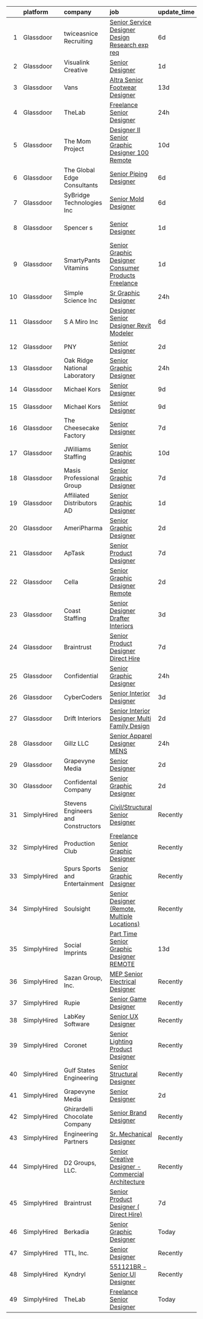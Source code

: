 

|    | platform    | company                            | job                                                                                                                                                                                                                                                                                                                                                                                                                                                                                                                                                                                                                                                                                                                                                                                                                                                                                                                                                                                                                                                                                                                                                                                                                                                                                                                                                               | update_time   | location                |
|---:|:------------|:-----------------------------------|:------------------------------------------------------------------------------------------------------------------------------------------------------------------------------------------------------------------------------------------------------------------------------------------------------------------------------------------------------------------------------------------------------------------------------------------------------------------------------------------------------------------------------------------------------------------------------------------------------------------------------------------------------------------------------------------------------------------------------------------------------------------------------------------------------------------------------------------------------------------------------------------------------------------------------------------------------------------------------------------------------------------------------------------------------------------------------------------------------------------------------------------------------------------------------------------------------------------------------------------------------------------------------------------------------------------------------------------------------------------|:--------------|:------------------------|
|  1 | Glassdoor   | twiceasnice Recruiting             | [Senior Service Designer  Design Research exp req ](https://www.glassdoor.com/partner/jobListing.htm?pos=112&ao=1110586&s=58&guid=00000182b4e9a410809000d1beab68ec&src=GD_JOB_AD&t=SR&vt=w&ea=1&cs=1_bce29e59&cb=1660892587400&jobListingId=1008068846470&cpc=BCC169F53084E245&jrtk=3-0-1gaqej91ojrrt801-1gaqej929g2ok800-c8c0d11bdb8f9592--6NYlbfkN0AIiLXtwtv0BDns9BiY4ItblantFozdL6jLmLxNvS8mvobmNrnUvGB6JtspdOMMFSAaBpmME2wheSSrLGqu_-xyIRaCYbfG5nFzKGrWomqIhlALUcaTXf4jXG8i_PWmFZOzR9jUQ0llX763hvdzc8ENZSC-WdicABd_9goWLK6O-aEIPbhqF3AsvBPqUK1x2qJ5oK7iiZT3O1TK69lK6lImDSHG8GC7QG08aYzVLDRIycFQNwApfZLvYulDrgWsjgLB_4IgVfDJiTgms62IMqvd0TejC3C1kGBX36jIobNu0dEUHwgYGOCT-BNhxE5HqfQi1D9CvroRGzCvwbZVG5oeoYF36C43fWo6fc42ACY8qBWlnvTOjiaf0Aj8KmmKJA0IpERojXvFiTjJj1gubsRFS4HMbaaDgsh57IiH-CFEd-L05_XJOQmC7xmJzGrsJF_gG7moI4AZN1I1fIB8_gGLkzGMGxpgH1PzhiYhGmDuuRJQjAvKouODKHAexTDlNFFwP21pq6oTGZdSa1jS7lWkraj4gnuLVT_yaGXMYrmlyw%3D%3D)                                                                                                                                                                                                                                                                                                                                                                                                                          | 6d            | New York State          |
|  2 | Glassdoor   | Visualink Creative                 | [Senior Designer](https://www.glassdoor.com/partner/jobListing.htm?pos=124&ao=1136043&s=58&guid=00000182b4e9a410809000d1beab68ec&src=GD_JOB_AD&t=SR&vt=w&ea=1&cs=1_cb5a4060&cb=1660892587401&jobListingId=1008076220782&jrtk=3-0-1gaqej91ojrrt801-1gaqej929g2ok800-391b83327c163e05-)                                                                                                                                                                                                                                                                                                                                                                                                                                                                                                                                                                                                                                                                                                                                                                                                                                                                                                                                                                                                                                                                             | 1d            | Nashville, TN           |
|  3 | Glassdoor   | Vans                               | [Altra  Senior Footwear Designer](https://www.glassdoor.com/partner/jobListing.htm?pos=120&ao=1136043&s=58&guid=00000182b4e9a410809000d1beab68ec&src=GD_JOB_AD&t=SR&vt=w&cs=1_f4c5b79d&cb=1660892587401&jobListingId=1008055637960&jrtk=3-0-1gaqej91ojrrt801-1gaqej929g2ok800-866bcf0f9cb2b145-)                                                                                                                                                                                                                                                                                                                                                                                                                                                                                                                                                                                                                                                                                                                                                                                                                                                                                                                                                                                                                                                                  | 13d           | Denver, CO              |
|  4 | Glassdoor   | TheLab                             | [Freelance Senior Designer](https://www.glassdoor.com/partner/jobListing.htm?pos=118&ao=1136043&s=58&guid=00000182b4e9a410809000d1beab68ec&src=GD_JOB_AD&t=SR&vt=w&ea=1&cs=1_bea65ea7&cb=1660892587401&jobListingId=1008078236008&jrtk=3-0-1gaqej91ojrrt801-1gaqej929g2ok800-6860514400b60d07-)                                                                                                                                                                                                                                                                                                                                                                                                                                                                                                                                                                                                                                                                                                                                                                                                                                                                                                                                                                                                                                                                   | 24h           | Brooklyn, NY            |
|  5 | Glassdoor   | The Mom Project                    | [Designer II   Senior Graphic Designer  100  Remote ](https://www.glassdoor.com/partner/jobListing.htm?pos=113&ao=1110586&s=58&guid=00000182b4e9a410809000d1beab68ec&src=GD_JOB_AD&t=SR&vt=w&cs=1_2589237b&cb=1660892587400&jobListingId=1008060831137&cpc=47CFDC01B3F81FAC&jrtk=3-0-1gaqej91ojrrt801-1gaqej929g2ok800-47a8e5d2c3630cfe--6NYlbfkN0BDp_epf89aHDQhKpPegNJQ_ldQpEFZQsM9OcONMGxWx6pU56EKHF58QjVdAUvn2gVxaSg2G5bZNw2DNvRIrJmVl9b0D30-uO5xPqTzpHVHx36VSIDBwZPfCJclmcODqJ_fEA0w8bV1tIxpViZTAR8uKkMurBsqsn9YtfsUg9Tv1MKTZBlWqRG6X0KNV53AmMgwiUWqFrm2S6nd4JJ014xj25TspO7F5M1fX4yrcUjdJfyLpt2BdcDhA61LnwkxDt2naNJSl64Oup_FN20CO-hFvi-vQ5lRK4_kusoudJ7_FY1TX9gk3xh2ftefCx4KF7LsRyJ0lIX11EtLM8CIp-eIa3NwjkLfFfYKcTGE297jHelTxKn83kBHSN8gAbKxEczfDp7Y1oTkqMZObVCVcw1hF9DtvbVEUJnicBJ3Tij8E2G2vFJrD20wAWAmuhkayp3dyJuEtQGgixt80R7DQiO6Zwq2CnKYNTuiwACHlcWNFr4Xx967yrLFGr9M-fmU_JWqCE___ecQURlWeI81qEHxKdrtnT_XEV1V60a7RKzpcQvzD1cL8dgESQdBjcVw6vLltyYrz-fFQe78hQQpnYnZCPXZ-9IzxGCa1dlEUIRCzJB2DeYCSQTDDiQzJGdJQbjz4h4e0tXjl-xqdmlOO3LN1fD3u65XTMKWYGuzWFzsP0Ex6KsEyJp9DzJGnoWXZsoXg7mApcBX2tEbRJAV2rSM5OoJyGnOAP0Yg0VrphNFun522vvK1abrdp5TzTHbfQiMkNNHc2LsbDahPTBDLR5pZMR3SRnYnuuNay7mVmBfF7P82VHFfVZB-bLoMZYuMC0%3D)                                                                                                                                           | 10d           | Remote                  |
|  6 | Glassdoor   | The Global Edge Consultants        | [Senior Piping Designer](https://www.glassdoor.com/partner/jobListing.htm?pos=108&ao=1110586&s=58&guid=00000182b4e9a410809000d1beab68ec&src=GD_JOB_AD&t=SR&vt=w&ea=1&cs=1_b79a2876&cb=1660892587400&jobListingId=1008068817244&cpc=654405A9B1E0A9F5&jrtk=3-0-1gaqej91ojrrt801-1gaqej929g2ok800-1ceb50fd094d724f--6NYlbfkN0A4Pd9G7Psxse2LYHgJRkYguHzML5L6KVZLzJM3sNXICnMc3eh3dt3QEYOmT_Cvlg5F0OlnAQUNF-KMt0xLR1YEDKdi3ojS2ZqB2Fb-jHz3cZZRnZzERo75iN-gA6pNYxVBJ5W75fgYTrxlNVae660e8jojwAlz4M-JaSZ_2lg48BzUB4VSsBEjwroinmVqLkT71v_ofFYFs4h3d2V-WLSWJ1-aqhA8OI9u9qEY3fKvhri7Z3Dn-mMbOYVnnbVYckaR-5_s6MUZ1JJpy58_ClqNhBuLrW-51bVOn0ezCSP4Og4SqA-tU7UgCSXnXKB06nCV4JYIXWpkMrQyuFYqGa6rdMQF9ZPcGsdRDzMKmEBUhdSUwi5SoWpkPwgu35TPLf8gfwtw-7FZiQcihJ5r0kac_-ARQobHMDVmDzc5iIxsjhBB-kfl6M9Y-wnVEYKky3mcJHBGQsk2GKZSCdjc7f7MdjkxTr5kCt0UVo9lsiy8LeWCp16zDl8NP_wVuwUGQ5E%3D)                                                                                                                                                                                                                                                                                                                                                                                                                                                                                                   | 6d            | Allentown, PA           |
|  7 | Glassdoor   | SyBridge Technologies Inc          | [Senior Mold Designer](https://www.glassdoor.com/partner/jobListing.htm?pos=125&ao=1136043&s=58&guid=00000182b4e9a410809000d1beab68ec&src=GD_JOB_AD&t=SR&vt=w&ea=1&cs=1_0f76abb9&cb=1660892587401&jobListingId=1008068398003&jrtk=3-0-1gaqej91ojrrt801-1gaqej929g2ok800-16ac22f9b189b3f7-)                                                                                                                                                                                                                                                                                                                                                                                                                                                                                                                                                                                                                                                                                                                                                                                                                                                                                                                                                                                                                                                                        | 6d            | Fairview, PA            |
|  8 | Glassdoor   | Spencer s                          | [Senior Designer](https://www.glassdoor.com/partner/jobListing.htm?pos=130&ao=1136043&s=58&guid=00000182b4e9a410809000d1beab68ec&src=GD_JOB_AD&t=SR&vt=w&cs=1_d5a2e3c9&cb=1660892587402&jobListingId=1008077182757&jrtk=3-0-1gaqej91ojrrt801-1gaqej929g2ok800-e5a3236bf230505f-)                                                                                                                                                                                                                                                                                                                                                                                                                                                                                                                                                                                                                                                                                                                                                                                                                                                                                                                                                                                                                                                                                  | 1d            | Egg Harbor Township, NJ |
|  9 | Glassdoor   | SmartyPants Vitamins               | [Senior Graphic Designer  Consumer Products  Freelance ](https://www.glassdoor.com/partner/jobListing.htm?pos=128&ao=1136043&s=58&guid=00000182b4e9a410809000d1beab68ec&src=GD_JOB_AD&t=SR&vt=w&ea=1&cs=1_7a9e1375&cb=1660892587402&jobListingId=1008076670403&jrtk=3-0-1gaqej91ojrrt801-1gaqej929g2ok800-acd7de91f8b09a91-)                                                                                                                                                                                                                                                                                                                                                                                                                                                                                                                                                                                                                                                                                                                                                                                                                                                                                                                                                                                                                                      | 1d            | Marina del Rey, CA      |
| 10 | Glassdoor   | Simple Science Inc                 | [Sr  Graphic Designer](https://www.glassdoor.com/partner/jobListing.htm?pos=110&ao=1110586&s=58&guid=00000182b4e9a410809000d1beab68ec&src=GD_JOB_AD&t=SR&vt=w&ea=1&cs=1_3d36cfb2&cb=1660892587400&jobListingId=1008078968979&cpc=0FE1F5EA2BC84A01&jrtk=3-0-1gaqej91ojrrt801-1gaqej929g2ok800-a5b292e71880cf9f--6NYlbfkN0BmzC-EZoapB_UM71QrjT3AzMXb6CjXfzsXDRvj41z-dXhsZs_hZwlpZDUHZxuPUBUbO54BPt1fkqRUvE1ecTemayu-guRYtI3g9vnLa2q8KtBw0Q0uydEuL9Kb47gFXlfJYKczFqTFOn-2j9B53GossP_nTt6ZBRfzvsr8LisdIbwowgSRcG6N1-ilxMIR8ZaYV-AdQ21YqQ-W0hzNUulaM2ljz3husC2FCvu0PVXtI2kKw5MW9ackp8IBjmLu2cwJneG5-U6Pan5Sc_q5Jn3kaRI7QNtEYhhhUznwmW491M1DliyP7D8akT95aAomptUjWcq1n7Yub3xZubZbFF2ejG-1Um17DYyjhnwaGVuxss9bSFYuHGCAeDU0MRyF0q5FCjvfpzlvOfDvgVkqkvYNVOR67uH9fjmENx5895ZJSPSMw7m41LtZHvgDpdS7RsSe-9eBHQJT3fmQuab4w53HRTxXxHspy6deBvxhAQ2BrqQ7YFznU1J5zJDrlReA05s%3D)                                                                                                                                                                                                                                                                                                                                                                                                                                                                                                     | 24h           | Dallas, TX              |
| 11 | Glassdoor   | S  A  Miro  Inc                    | [Designer Senior Designer  Revit Modeler](https://www.glassdoor.com/partner/jobListing.htm?pos=106&ao=1110586&s=58&guid=00000182b4e9a410809000d1beab68ec&src=GD_JOB_AD&t=SR&vt=w&ea=1&cs=1_5930be6e&cb=1660892587399&jobListingId=1008069101895&cpc=22ABB673398E21F3&jrtk=3-0-1gaqej91ojrrt801-1gaqej929g2ok800-844c6384dc63a064--6NYlbfkN0Bu4FQ22loMqVvCCWzX_HRouZe6KJrZcG18s6aqB-lKrTGG0zR6SSZkRqLxj3x1kkzgS1f4gas221zMRO87PqWKNGwpSezF2ZbpDTG5ckIpgRmXlsyVINXFzp07IOxI5nuiWPykNaQTYE19jD0_hUrzEJTp9LrQlE3J9KyQue3NS4PcRoHg2HfLdA13L_iva6phxL3Rp_Mzp6Ei4l8X9dPorcwQZwOvlI0RdsPVD-jNC1dPFxRj3DIOy8zxXCXgKTtGDKe_XsI-pOMH_CTLREVC6myybR1jr0Rq6f6Z5axiQSZyObziBGRArqt6earhG7ax_x1cdBsOVGE1MnleJ5263OlVr8AQU8QfwAgNJN90qkXZ_fN21G2ZoluDUCdZJC7jFF5oeJ6rzP-jrwBiuDO0Z3BzZM8agZp2uvUgaliGDb2HWFfuUUGJweaeBH1085srVozATbWp3P_dVd2kRqIX27bkQ0HRa27TYjaUkR3_yT1Aqp7s0d2Dh1XanG9bpH7PJN9WNx8iadM_LpWeRo4q)                                                                                                                                                                                                                                                                                                                                                                                                                                                                | 6d            | Denver, CO              |
| 12 | Glassdoor   | PNY                                | [Senior Designer](https://www.glassdoor.com/partner/jobListing.htm?pos=129&ao=1136043&s=58&guid=00000182b4e9a410809000d1beab68ec&src=GD_JOB_AD&t=SR&vt=w&ea=1&cs=1_9a910aa8&cb=1660892587402&jobListingId=1008075283332&jrtk=3-0-1gaqej91ojrrt801-1gaqej929g2ok800-b02afc570440839f-)                                                                                                                                                                                                                                                                                                                                                                                                                                                                                                                                                                                                                                                                                                                                                                                                                                                                                                                                                                                                                                                                             | 2d            | New York, NY            |
| 13 | Glassdoor   | Oak Ridge National Laboratory      | [Senior Graphic Designer](https://www.glassdoor.com/partner/jobListing.htm?pos=127&ao=1136043&s=58&guid=00000182b4e9a410809000d1beab68ec&src=GD_JOB_AD&t=SR&vt=w&cs=1_582d5a1b&cb=1660892587402&jobListingId=1008079105256&jrtk=3-0-1gaqej91ojrrt801-1gaqej929g2ok800-0cdabc6128d6131d-)                                                                                                                                                                                                                                                                                                                                                                                                                                                                                                                                                                                                                                                                                                                                                                                                                                                                                                                                                                                                                                                                          | 24h           | Oak Ridge, TN           |
| 14 | Glassdoor   | Michael Kors                       | [Senior Designer](https://www.glassdoor.com/partner/jobListing.htm?pos=122&ao=1136043&s=58&guid=00000182b4e9a410809000d1beab68ec&src=GD_JOB_AD&t=SR&vt=w&cs=1_5ba31769&cb=1660892587401&jobListingId=1008062203766&jrtk=3-0-1gaqej91ojrrt801-1gaqej929g2ok800-0ef25f66dca19e28-)                                                                                                                                                                                                                                                                                                                                                                                                                                                                                                                                                                                                                                                                                                                                                                                                                                                                                                                                                                                                                                                                                  | 9d            | New York, NY            |
| 15 | Glassdoor   | Michael Kors                       | [Senior Designer](https://www.glassdoor.com/partner/jobListing.htm?pos=121&ao=1136043&s=58&guid=00000182b4e9a410809000d1beab68ec&src=GD_JOB_AD&t=SR&vt=w&cs=1_3bb21002&cb=1660892587401&jobListingId=1008062234463&jrtk=3-0-1gaqej91ojrrt801-1gaqej929g2ok800-3ba2240c142e09c2-)                                                                                                                                                                                                                                                                                                                                                                                                                                                                                                                                                                                                                                                                                                                                                                                                                                                                                                                                                                                                                                                                                  | 9d            | New York, NY            |
| 16 | Glassdoor   | The Cheesecake Factory             | [Senior Designer](https://www.glassdoor.com/partner/jobListing.htm?pos=102&ao=1110586&s=58&guid=00000182b4e9a410809000d1beab68ec&src=GD_JOB_AD&t=SR&vt=w&cs=1_e61b30a6&cb=1660892587398&jobListingId=1008066644846&cpc=084DC1FB85E2EACF&jrtk=3-0-1gaqej91ojrrt801-1gaqej929g2ok800-999751b7d5bb8e60--6NYlbfkN0BU4MhENnnUsRgfoKok62krs8eZxcJQJIIGG9LlJBSkTQ3cwR7F49QZtsKqzr7SZB2D5D0xQn6yTxcnsS01oGQHjncLFWvakJz-GRTaS3-yd_iQoUZvnzoADC0IMJGm3sdcPOCl5qkfo6VqbE-b1BjBN70-VDwOiACXf8NrTXz6roXs2qTTwI_efMTUprjXeWb_tNGQ_R4THXzNKPFnn5FlWVBmuxAwlkRJs_9ruSfFD5MZIKVkguak32WKZAOSjEvdzGOu1xH1ubZsqMyrSfeXsZ0gsEFqhrem9o6ugHlDxK0Bp9NDWR8OY4swi-vBwfZwWXKzivkBMvkaIbooiA3g1jTkZ_AwknD67-g_yTty4-GZ4JUl307rUcwiczH3MZkmXo4iDLW7dppVoWbKxv9n-vLlfK6Idu2FVdgL46BI1F8NFC2mIpmbCQdfI_2UpScQTgeVCa_vvRTw6fRcA8mXFWW3Y-0NCNPspY-nuCF-EX8hUZ2gz0wu8Xarf61OyhPoEUclMU_IJ2IdXMf-NolpUq4oxbhLER_YaR3P7cBFi7YaeWZ6HcQTm3JWjr_T1wtqvWlsboEqnh2Ga4ssr6nuBOPTc4GUJ6ZtxuvQa91f0dysEVHTVTYOlkwfrhS7Grsf76l9wY-p1kpRLkKtp0CUXHn_601-gZ0%3D)                                                                                                                                                                                                                                                                                                                                               | 7d            | Irvine, CA              |
| 17 | Glassdoor   | JWilliams Staffing                 | [Senior Graphic Designer](https://www.glassdoor.com/partner/jobListing.htm?pos=115&ao=1110586&s=58&guid=00000182b4e9a410809000d1beab68ec&src=GD_JOB_AD&t=SR&vt=w&ea=1&cs=1_068dbbaa&cb=1660892587401&jobListingId=1008061198956&cpc=C4A69CCDBB3B9599&jrtk=3-0-1gaqej91ojrrt801-1gaqej929g2ok800-3a5075bf3958fb0b--6NYlbfkN0At_8W0AhHFzrOP929c4NcrkMODPmI4PI05WEbAXR0liTySa8hBFXoZMHQE46Y-rR3m4AR2qQbQFUiCiOQhg0aI3J9zoB9m8TpdWAnhWu6hY7XRjrMt1ggaWiiKm5-xfcBoBGPiSauQq1i3hS3Iy2XiLEpjMC64Ig0k1t2qyeqZDYW6uilLh9xmr5KqmD0y7FMtqv5gb3T9GuFumgVcLqXZhw9oj_ISGJFOaGQHr24CPwtxeiATGX_CO448DpL5EVOOtY0FYlI4CTBUr65bAxxs68xKzkHm5DPaUGxIKTBqyreX_Hmu-r3i4jAo1pm73pou3C5QJDFCdTi3svKbP5x7LTPxcyQ_oziHJ5P8hvNU6ToIFQSiz6cNk6kRPCP_BRIKotF8jUmm4AzChX_XDh7761-pHR6WdCwgc11UDWJLCUeFWq0Ldw6y3JSSMFwd23Jf5tf5X9Kbb8t-Td1_mG3Z7fM0kWoGDO4wkZyOH6vR4eQzIe_o-WM0ixmi9YIb4iH6H6p8-chVoFXs5Ok1ZU8_2VE-AXS-5EdKn3bNWP0U86ZyU1R3djZ6mE-ysdFoFRaxo2TkrE_ier7Nt783HRptSnczSSHupP4%3D)                                                                                                                                                                                                                                                                                                                                                                                                  | 10d           | Danville, CA            |
| 18 | Glassdoor   | Masis Professional Group           | [Senior Graphic Designer](https://www.glassdoor.com/partner/jobListing.htm?pos=114&ao=1110586&s=58&guid=00000182b4e9a410809000d1beab68ec&src=GD_JOB_AD&t=SR&vt=w&ea=1&cs=1_527150c2&cb=1660892587400&jobListingId=1008067168447&cpc=F41FEAB56D215062&jrtk=3-0-1gaqej91ojrrt801-1gaqej929g2ok800-fd3216df444a8669--6NYlbfkN0BkLURuPmDIJ2x3-6HFh57mx6fHK61iCFRqVnJXgLZ7hLLoqeluZDoMOiiZe19pHCmSxMKj9QGVZgmqIiPKOVLLbN8K2II7-P93qSeTXjeQKGrk7462m_1RBKi-rb154sVsmZDhBb9Ckhio5R_imUS7uwT0W60YxrwVOBKg_A2cGrW0aMd3KiAt8bayerc1jHM39Qp2zjZ7CuW7W3enIuTLroCpKOTfbRbD-Yhs7TwKAPu5lqmQJ8IPynX3HoAwEIHxXsUC7ZDb-ULd1P9e0sMzBb0EKeHTvNfZCcqnTQcjPQN6q-YktzXsiTLGDUtqOB1sALIM8_jEMV8rRxDaMW10kCWP7eWvlMgljD44cfuYrLZVVJB3a2CBuVgNHKDcU5H9-me0xCrbSPtb18zVK1c2SoxnsX21gEEq3XTtFh2rbGSseaGdRZr6WmJyXqRrQ1iBqUHLpOCOh2dygmPia5SM_PCTrPQqk2rgxBryazFn15HzHf0Rc1f7vjBkemle4Xdpz-yXjBGLQg%3D%3D)                                                                                                                                                                                                                                                                                                                                                                                                                                                                                    | 7d            | Springfield, MA         |
| 19 | Glassdoor   | Affiliated Distributors  AD        | [Senior Graphic Designer](https://www.glassdoor.com/partner/jobListing.htm?pos=123&ao=1136043&s=58&guid=00000182b4e9a410809000d1beab68ec&src=GD_JOB_AD&t=SR&vt=w&cs=1_f45014b8&cb=1660892587401&jobListingId=1008076446234&jrtk=3-0-1gaqej91ojrrt801-1gaqej929g2ok800-81f1535471778a2d-)                                                                                                                                                                                                                                                                                                                                                                                                                                                                                                                                                                                                                                                                                                                                                                                                                                                                                                                                                                                                                                                                          | 1d            | Wayne, PA               |
| 20 | Glassdoor   | AmeriPharma                        | [Senior Graphic Designer](https://www.glassdoor.com/partner/jobListing.htm?pos=126&ao=1136043&s=58&guid=00000182b4e9a410809000d1beab68ec&src=GD_JOB_AD&t=SR&vt=w&ea=1&cs=1_f5642e4d&cb=1660892587402&jobListingId=1008073273898&jrtk=3-0-1gaqej91ojrrt801-1gaqej929g2ok800-12ab05c032125c72-)                                                                                                                                                                                                                                                                                                                                                                                                                                                                                                                                                                                                                                                                                                                                                                                                                                                                                                                                                                                                                                                                     | 2d            | Orange, CA              |
| 21 | Glassdoor   | ApTask                             | [Senior Product Designer](https://www.glassdoor.com/partner/jobListing.htm?pos=117&ao=1110586&s=58&guid=00000182b4e9a410809000d1beab68ec&src=GD_JOB_AD&t=SR&vt=w&ea=1&cs=1_5f49e44e&cb=1660892587401&jobListingId=1008067190938&cpc=9908D8D4413DBB8A&jrtk=3-0-1gaqej91ojrrt801-1gaqej929g2ok800-127587a021d52b35--6NYlbfkN0D_WTev-YrIdalMrteejU83-imCBqyYgxx8ENAHRN0xUdke-AP2hXtvIWzRUnhZNcEPAFpx3PtKMqzknngpJtfZ2X19oKiHb_U7quI2oC0Vr9sEstDal4DdQzsNyS2eQjOTQRiHB7U00jZxBk8hH-yUwcjD3QNWsYZVbSvkRFHi364g_f_35HUfdH_yurNM-sq7bXDzCgrhKaLg4IJpnbQDWgsP47uhyHpVXvj7Q5pkhwyG9XPGon5J4rJq-H0kpilEVAQav-VCQD5R_yt3BRkRUsX2kNihvaGuhKhrFjQneTi0zq8HJ9F3G1EUZy7qyZBFCV_YXEXS8HprKpEeaKZMZaddRlZab08u44RiZcWZN4R97fuQL6IoaYDdq2seEPCt0hMclY56E0c0Lopq1b6d2X1vmkHxWwQjcvquGQd5vE7btrmEJw896uiAimPWTYXKGinHaR1jC0pZWAz7dez0IWSin-7gqbTfiNsPrwkcG8BZ4MkbHEqIf-WkZIFNiYY%3D)                                                                                                                                                                                                                                                                                                                                                                                                                                                                                                  | 7d            | Remote                  |
| 22 | Glassdoor   | Cella                              | [Senior Graphic Designer  Remote ](https://www.glassdoor.com/partner/jobListing.htm?pos=109&ao=1110586&s=58&guid=00000182b4e9a410809000d1beab68ec&src=GD_JOB_AD&t=SR&vt=w&cs=1_6ffe9dbe&cb=1660892587400&jobListingId=1008074084662&cpc=F41FEAB56D215062&jrtk=3-0-1gaqej91ojrrt801-1gaqej929g2ok800-93b55561363bdb05--6NYlbfkN0ABL5jwqrJX8j4-zsE1pdctockIOMh3bUiDojLxDHSgft-IBPHc-ugKxXUaFJpc9dcnusDrYr-TB4b1TOvxBsPRA7gZmCvlN_tR3gdwdzrLpp4JTIEngG40hF_N8j5bFVvWnHVN2X96b4MO-2uMNCLoAFOPLUwkFrRw7IvF0IrbJXqKyLNg8GIpkdeY9bEc3PsxNPIDZRUm_INV7S-Wq6QRd2xTnsOcjbbTVCyAH3iHN5fc5yjrrji0BwzuRTtx9blms676PW1AJoO3ee0_cgYsu31faXBuXAtNa6svK9lYmrIRp4WgSQpG92pAD_MB6pTWdV9fsqqGQ4MXctS5-4iPLRQtDDTY5K2ZbIQia05UiySFMvARZosFb1K82O6B357Ba05OgIv3XiPxrhc4ax5m6UqIr9kX84MY-lvAs-jarg8xkcVxFclXfeGkcKwdMkKs7tfagkUH0CpnsSxBbZktvHUM-hkF3CSkS5oJkh5UOjkwpUtAACjS_ObrYbDCIJTrcepIDXOA59L5Vqs_Mix58tKw-s8tSg5rtD6kD_KxOv4xSUNqnc5-AD9itVF04z7OnrdrJ3veVSzREMMB_xa6-4_pedK_ciVXJMoX8Kfx7qBFzAe8tpGFirb35qjFi2Wo0wbYyv9xsGEKKLbRIncj8D7IuU2mh-RKGRSldM_OyzhkMn__FL1zTCHOOUF69TXDhFSIo6a0kjvivz-dEtiRu5wIAeX4lSSKkpNtClDlNoLrPPdPihMr)                                                                                                                                                                                                                                            | 2d            | Minneapolis, MN         |
| 23 | Glassdoor   | Coast Staffing                     | [Senior Designer Drafter  Interiors ](https://www.glassdoor.com/partner/jobListing.htm?pos=111&ao=1110586&s=58&guid=00000182b4e9a410809000d1beab68ec&src=GD_JOB_AD&t=SR&vt=w&ea=1&cs=1_b6beec0f&cb=1660892587400&jobListingId=1008071604365&cpc=67D5E609A3B8C355&jrtk=3-0-1gaqej91ojrrt801-1gaqej929g2ok800-a9a0cd1f0ce284fa--6NYlbfkN0CyFme1C7meO0KLYZWp6WoYTSDZsuGoVR2vM3OTVFNipPINqE6xOSGieWlCWCNkQ7ESO9MCOw8WtDaoTLO27v4P9NQUya1jurTQtkXHlQG0bqj4wgHpwZq5gYgY8khmb2yhh5MJW5EyIixrb9fALXSrGkpgrZi6NtzOwnbRtlR9fS9NxUFL4APOQx12fHQG-Kfn5GNimedKGUrTbxEDf-iZmPFok1uUAxYw4bHy-vN4oldq2VShLlkbTIw-56ZXhO6JGQdgs56MPYZjewPzIRok_0Ug_RB_0VVZ306m3sWBeu18Hvcykab6WW04CTwvzxwV6FALnUVZ7Gxh-3zEZyCg8rWEaoNkKcgWUQshCIrUv5qlGbz82lxHMRaxlc5bb9PByVLiNSXJYdeu2R46SGmZxw_Y-5cRYRfH0WdkvTL1zo5Z2VfCAxHPjI4Gt9u14FE5D5VxMmb7mC_A2zJ1j370Qd6kw4r6FA39G4Z_j8uUGvZUvYOBRHqIbzbk0j4WQzOxL-U7WPUP-w%3D%3D)                                                                                                                                                                                                                                                                                                                                                                                                                                                                        | 3d            | New York, NY            |
| 24 | Glassdoor   | Braintrust                         | [Senior Product Designer   Direct Hire ](https://www.glassdoor.com/partner/jobListing.htm?pos=119&ao=1136043&s=58&guid=00000182b4e9a410809000d1beab68ec&src=GD_JOB_AD&t=SR&vt=w&ea=1&cs=1_e9abf2ff&cb=1660892587401&jobListingId=1008067381854&jrtk=3-0-1gaqej91ojrrt801-1gaqej929g2ok800-78733819b933f55e-)                                                                                                                                                                                                                                                                                                                                                                                                                                                                                                                                                                                                                                                                                                                                                                                                                                                                                                                                                                                                                                                      | 7d            | San Francisco, CA       |
| 25 | Glassdoor   | Confidential                       | [Senior Graphic Designer](https://www.glassdoor.com/partner/jobListing.htm?pos=105&ao=1110586&s=58&guid=00000182b4e9a410809000d1beab68ec&src=GD_JOB_AD&t=SR&vt=w&ea=1&cs=1_3de187c8&cb=1660892587399&jobListingId=1008078824168&cpc=56632219D727AB75&jrtk=3-0-1gaqej91ojrrt801-1gaqej929g2ok800-7dcb713289831439--6NYlbfkN0BPjRK3mRrWZlhV0JJdaBCFrinLk4h8zXlGGqTXcmvgXCusf8X7L2h2_jWcKNFQyE8N0Yx1kVfc1XCSQFvo7TbiHVKEq-XRd-_7xRT6hYyl7D8nJ2LzhYigStEE8F2Ls9tRqP-6FtvL3sSLC20Xa1vZD_MfXvlHmHhO2qJZYzla8rSguFpO2VCjEMPIskt_ET7Qu3UMWSKozMeDQ4mvD4RBZ_UuvNDIjgDptFDzz6JH9MOKdVEwO3sv7dVszvJZQ0-p62AZWyptyY5rrAfvMDdd1-7bGR9ZtxyB3JF9bSN_0TG9CV2wAksDypZscnHyCMJUGI5lJ_cuvtUycm_HV_oAlYUorRyVZhn9ChmMTiThdOnyngmGHhg5yEKp1zkXAzfM20ywQ79yhArsAv7hV7s21Op21y0vRdAWxH0THqVVzz0ACiuL7s4um_iD1WKMx2EHmFMrURtBufsUdyDBIzVs5Z58ebRR2dAg52wyVHG4kVuDdmqqhWT8mAr8Gf_MIlbq9W6dCgjCYA%3D%3D)                                                                                                                                                                                                                                                                                                                                                                                                                                                                                    | 24h           | Sarasota, FL            |
| 26 | Glassdoor   | CyberCoders                        | [Senior Interior Designer](https://www.glassdoor.com/partner/jobListing.htm?pos=116&ao=1110586&s=58&guid=00000182b4e9a410809000d1beab68ec&src=GD_JOB_AD&t=SR&vt=w&ea=1&cs=1_fa9fec9f&cb=1660892587401&jobListingId=1008072528489&cpc=C4A69CCDBB3B9599&jrtk=3-0-1gaqej91ojrrt801-1gaqej929g2ok800-304372dcd3bac5ad--6NYlbfkN0CpFJQzrgRR8WqXWK1qKKEqALWJw739KlKqr2H-MSI4eoBlI4EFrmor2FYZMP3muM1yR-0xa60PJtKRpzkVSbzlrj31MsDujmi9aU9XTKzvrUeHNKEIK1ObZY6f3-ge7UNuz0bK93O9h37_fsi4MluKMu10cxZmp9s4O9NclHTuTD3y-bO48Ew4uUDBnTVGHIKRmzRbWNk4DA2jOlb2ZhR_u32reTnPCWy1DdrO_6CNSeLA1ltvscJx13FS1_fvDTdUd-xrtOYhCg1eYowWQi9rrIbbk8Rx507vrIhnHUHUWFPVlF77B63IexlcuIvdhhNfyEqR8qeNylMMNZn94oT2EzLt7IupMmAR9rGg42pz0fMSfjjamZuqktwIRqekar310HyLpbQvPuQWyqvoM2CJ3SNM3trZkgsVj5f8bFGSI8lKxGzABnc_8yq0Uu7TUJZuUN2_tRyxnibWfQuZwgTsiaUZtaOdmqg0eaXbtZ5kOIR7Bq_IWyhcVXN-ftnRKHC8hM63-I_b6iFKsE91NhQXhZh49n7OSPkyolI4vTtrKqTRsBT6VpWobHMoF1h4uf0Gt6IMpKT9BxVo_Gu7aOfCnZyxqcmEWQtVIkZfXwdKxbZ_b8i44USb5gKCaT-AkT5T77G2DJMbC5dQlPFeiweBJuAmlZmuHX_BhomETawuEYtmBYFWbKg5Kly06eeCh2adTmsnxSrKuXwGhhhrLB98rzjnI-Q0CfePz9gihMtKsnWSEVwvAEeA7FkAocJ-2q2pC61s9UlpsrLtWohbofmexCWf73zwa5A0KDdbPl0uzS-4QyAJveW5t6btddr7QKJYL-NSIdx1-rDfnhNg4vNPxZjam0t6hzH7IFTtuOftrQOHvrIfNk4uy90UkICjUChIXVAxqpG5kQ5aqI5oU9O84mnT5fhF6YyZsG-XnDsblIf1Jh11BVU7-eIyL7Fn12aOTvemab95Srlt2yUw9YMpPbIfMgcUGUM%3D) | 3d            | San Diego, CA           |
| 27 | Glassdoor   | Drift Interiors                    | [Senior Interior Designer   Multi Family Design](https://www.glassdoor.com/partner/jobListing.htm?pos=101&ao=1110586&s=58&guid=00000182b4e9a410809000d1beab68ec&src=GD_JOB_AD&t=SR&vt=w&ea=1&cs=1_d02086bd&cb=1660892587399&jobListingId=1008073776077&cpc=7FE2C4CC07DF0765&jrtk=3-0-1gaqej91ojrrt801-1gaqej929g2ok800-977d715ac5b130af--6NYlbfkN0D788tVLZnHYB2JKTLmCXo4PydfvtZKcdbYx6lxKaz3Iov1saO08cGSuAxubnqDmLZyAwv3mxtZDzzRvLnYWV-jkL2EtIGUDFPqHLVN0EIffY7z_lddSZ7Gse_T_5tmOl-1m21Hkhig0N5B9L0KL3ZAdinIlG20DN-o5BP_-IbkxS1L_CuXdsK2n28c8hAMx9tbhOpEP7doFA5CKEyhruDR74EcWaFgg345dfTxB83aL2gbFFt3VYXVtydkNft7sNZ4BcMItuPVtJGZcdvApaTkPeV89TsPciK0feV9-JFhThy18LL_t3S6UT-uYQx-ChcwAezNCFk9NvK5wY5uRDjWXY1bRYFLUua7LM6pJ9TEqaQE0EJd435OyIbtBJpiXCB3-NX9BHMPHGGGe70MXbkYKeU_qwJFAx3ueAZoD3tRKDnNRi8ZUBitJfkffziLAKKol9rou__2CWJVyV3Z6YQg6PpNJ_6sFTEUpl-J_pai_Ce3jAQHNNsx8QeueKcIR5tREzBy9xOv9Q%3D%3D)                                                                                                                                                                                                                                                                                                                                                                                                                                                             | 2d            | Englewood, CO           |
| 28 | Glassdoor   | Gillz LLC                          | [Senior Apparel Designer   MENS](https://www.glassdoor.com/partner/jobListing.htm?pos=103&ao=1110586&s=58&guid=00000182b4e9a410809000d1beab68ec&src=GD_JOB_AD&t=SR&vt=w&ea=1&cs=1_0e96b794&cb=1660892587399&jobListingId=1008078594039&cpc=7C8D5D6438C602C2&jrtk=3-0-1gaqej91ojrrt801-1gaqej929g2ok800-dc4586129cd4bd39--6NYlbfkN0CvahHJL5dpwIe5nlYo2UZJB8CTXAEl9vJAxrd3EfdRQTBgSOhxhZ6q0NadpXPTXg18MXfE7WySSo-haiofUtKlMY6Ot2p4-pmcEyw4dSJWHWkbTg45q0Z-kuA5zLu6A2-gGZ3cKTjSoJuTHVHyXlX4vjsifbD9IhsVvhV0CCLnC1OBIkKbxcEiXImiBpmUqswpvLPkuv3uPVNx3yfDqAechN51NKP9tTS2zNIyT0qDhu_YVY-B6aokLNVUcZj0Cw4gf_ez4Y-34uYI-Qb12rRUKnmstFgMFeMtjcCkaZrZYAGUrUzxOij2KCaeHd7gZfTjBN_B3DKhvTxlK5apUuwMpPhJkTqPwQxUoOmccpgXEKh3K-1MESA8flPGhXNnvP-iBwmzvbi6Ps4fY9q_RnNaXEd3TpBNrkdIZTyCyd-wlfnE-v7_1NrVKjmtzQSuLif0j6ZULh3GyGnRG1L3gV4fRQR1_tZhsxuUB1VhKVHj3JGF5_d0pOJVPZuyR9LWmJw2hjQTBvl5vw%3D%3D)                                                                                                                                                                                                                                                                                                                                                                                                                                                                             | 24h           | Jacksonville, FL        |
| 29 | Glassdoor   | Grapevyne Media                    | [Senior Designer](https://www.glassdoor.com/partner/jobListing.htm?pos=104&ao=1110586&s=58&guid=00000182b4e9a410809000d1beab68ec&src=GD_JOB_AD&t=SR&vt=w&ea=1&cs=1_c8e6324f&cb=1660892587399&jobListingId=1008074485149&cpc=155EB9D5185558AF&jrtk=3-0-1gaqej91ojrrt801-1gaqej929g2ok800-19c3feebd4088fbf--6NYlbfkN0B91FfnBCVIv_hl6i3NFqM1HfajYp8ENDadfl9QkT4dCfdiBN8d07m7YPrybCxWJDeaUvrOfMjdZn5MsKg4tLycZijGvSz8Af1MZ2dErFqgUJN31x3LxkU66IR__wFrQ7xQDg5PbjZnD1K8RL0VVyQXZKY8JSYD2mHtuINTkeGAk4gVH4WnrKjElsP-qkh7sGI5pfppvjF2NWK5Cc0xjbITqsNeD-ZhcBpMPNnmSK5_19FY42_9LpT3McmffDZhdQZWjZiHJxtt-bANhbngO28sTOo9wnYddHekMf_WJQHMpvg531tCwVTMlhLwG7aZbB2_k3-mF_DTJ3pZiKzfGIyU5LhVx7dcGueOSnR0zXo5_e3015RuJPfghPM7p0O4RxEfEGe7MI2nlmJRVrrx3jLqjg7R8ROVQFMN_tTfIRpvxR3PRgT3FP62AcmiBzLIojQ8cyRe3XHsHaYNU3Aff-21c8_drRukaj3eu5IxCWcpwHTPPdGcXP5a4oNN8ylcm0o%3D)                                                                                                                                                                                                                                                                                                                                                                                                                                                                                                          | 2d            | Remote                  |
| 30 | Glassdoor   | Confidental Company                | [Senior Graphic Designer](https://www.glassdoor.com/partner/jobListing.htm?pos=107&ao=1110586&s=58&guid=00000182b4e9a410809000d1beab68ec&src=GD_JOB_AD&t=SR&vt=w&ea=1&cs=1_86617e65&cb=1660892587400&jobListingId=1008073927412&cpc=654405A9B1E0A9F5&jrtk=3-0-1gaqej91ojrrt801-1gaqej929g2ok800-6c81b8681bce7232--6NYlbfkN0BpzO0ef0Di2wGwnS1eG2y7qg13hYMrHDfMljMGy5QWEpRX42EiqeHGiIvlsn645La33M81rtQPWEYSqt7v-8llDRAWXRIUD6KOivROuBmnuTqehcvsiBFvwLC9nukC-_mHs3jgY4wkxbDijhs0uN1Uz0iAsvC9owkkz_jzmsaGQ4LlPgRhfS-8I6cAzlpwUHOhmNiATzzlLKxnVp0_l7pq-vvrmC2A5loT-c2TRwdd0lRjZwtm-OCdp9bBcKv9IywU1IlwyomG6hA5lgAwz2R9DSLzv2KDHk1S46SNOsz1VdStDUPkt7mduRe6V9eRjqyxzBhqVaZpJYs7cu9XOWQhc-_ZxOwbg-xUb5-83nVmpxrLbgXjKc3ACcK1ZfXr56h8CXfFT6ZWBozhwb4kApHF_Le_vThblbeEYR0d-9i0XfMP49sqkMwIZEiOi7nwr-NSBpZ-Z4bAAqIq804Gr85CcbkTdOc_TcAbEuWTD6n_lFDqssN0ZbNbPhjaaCk0FPI%3D)                                                                                                                                                                                                                                                                                                                                                                                                                                                                                                  | 2d            | United States           |
| 31 | SimplyHired | Stevens Engineers and Constructors | [Civil/Structural Senior Designer](https://www.simplyhired.com/job/CxUaEN8dHHm_tOCkseJp1lduIx8_GlljMH0fbuFe-xzUMLzILwZKwA?q=senior+designer)                                                                                                                                                                                                                                                                                                                                                                                                                                                                                                                                                                                                                                                                                                                                                                                                                                                                                                                                                                                                                                                                                                                                                                                                                      | Recently      | Middleburg Heights, OH  |
| 32 | SimplyHired | Production Club                    | [Freelance Senior Graphic Designer](https://www.simplyhired.com/job/VgjzTWV6uvmR7MSl2Js5dxRP-ImieVRAGMuKvUIK10gubMZO8bqfLA?q=senior+designer)                                                                                                                                                                                                                                                                                                                                                                                                                                                                                                                                                                                                                                                                                                                                                                                                                                                                                                                                                                                                                                                                                                                                                                                                                     | Recently      | Remote                  |
| 33 | SimplyHired | Spurs Sports and Entertainment     | [Senior Graphic Designer](https://www.simplyhired.com/job/B041PU2VE31Tx3Sa0nKWRjsBbPqqxa-DbAl92yAiBTEE_HecvTrxBA?q=senior+designer)                                                                                                                                                                                                                                                                                                                                                                                                                                                                                                                                                                                                                                                                                                                                                                                                                                                                                                                                                                                                                                                                                                                                                                                                                               | Recently      | San Antonio, TX         |
| 34 | SimplyHired | Soulsight                          | [Senior Designer (Remote, Multiple Locations)](https://www.simplyhired.com/job/JEJaaHxlGZcpGcWPD0jB_0qq6d5idkCzDkCrEBCPCErNYcG6Pphj1Q?q=senior+designer)                                                                                                                                                                                                                                                                                                                                                                                                                                                                                                                                                                                                                                                                                                                                                                                                                                                                                                                                                                                                                                                                                                                                                                                                          | Recently      | Chicago, IL             |
| 35 | SimplyHired | Social Imprints                    | [Part Time Senior Graphic Designer REMOTE](https://www.simplyhired.com/job/-zvFLBpSZsjrGLrKqmMI4i2VH5-GlD9yud5bcwzox6-3mdu-ZL9olg?q=senior+designer)                                                                                                                                                                                                                                                                                                                                                                                                                                                                                                                                                                                                                                                                                                                                                                                                                                                                                                                                                                                                                                                                                                                                                                                                              | 13d           | Remote                  |
| 36 | SimplyHired | Sazan Group, Inc.                  | [MEP Senior Electrical Designer](https://www.simplyhired.com/job/SwdumVZzOq8fLFZDUFgnemgvlM40NMPrA3TLPTFsBLPp6kejTdNT6g?q=senior+designer)                                                                                                                                                                                                                                                                                                                                                                                                                                                                                                                                                                                                                                                                                                                                                                                                                                                                                                                                                                                                                                                                                                                                                                                                                        | Recently      | Seattle, WA             |
| 37 | SimplyHired | Rupie                              | [Senior Game Designer](https://www.simplyhired.com/job/d9uoxevtXVPUMIbYPMt8PYw4hIlo-phQkf1p4ALXzDUPhFYbT-YiJg?q=senior+designer)                                                                                                                                                                                                                                                                                                                                                                                                                                                                                                                                                                                                                                                                                                                                                                                                                                                                                                                                                                                                                                                                                                                                                                                                                                  | Recently      | Remote                  |
| 38 | SimplyHired | LabKey Software                    | [Senior UX Designer](https://www.simplyhired.com/job/1Sb1F07gkcoYvDkxozIfGgYSpFEbxhfg058UdQNPx4izlU_I9m6Wjw?q=senior+designer)                                                                                                                                                                                                                                                                                                                                                                                                                                                                                                                                                                                                                                                                                                                                                                                                                                                                                                                                                                                                                                                                                                                                                                                                                                    | Recently      | Washington State        |
| 39 | SimplyHired | Coronet                            | [Senior Lighting Product Designer](https://www.simplyhired.com/job/RfGhSWtuJ_lg6SsxwQD_ajD3-LAV4Tdv2X1UfMnbVnV2FPULJvEhtw?q=senior+designer)                                                                                                                                                                                                                                                                                                                                                                                                                                                                                                                                                                                                                                                                                                                                                                                                                                                                                                                                                                                                                                                                                                                                                                                                                      | Recently      | Totowa, NJ              |
| 40 | SimplyHired | Gulf States Engineering            | [Senior Structural Designer](https://www.simplyhired.com/job/sWJd1AGBak9VNt3CPVsgwTwNrV3bBNKewzpRUnDXFBcJp5E1I2CC8Q?q=senior+designer)                                                                                                                                                                                                                                                                                                                                                                                                                                                                                                                                                                                                                                                                                                                                                                                                                                                                                                                                                                                                                                                                                                                                                                                                                            | Recently      | Mobile, AL              |
| 41 | SimplyHired | Grapevyne Media                    | [Senior Designer](https://www.simplyhired.com/job/tDYOWiE05wLepF38mPOAZbZLjd2wk0YDotq7iObMkCRDnRB3UcXf2g?q=senior+designer)                                                                                                                                                                                                                                                                                                                                                                                                                                                                                                                                                                                                                                                                                                                                                                                                                                                                                                                                                                                                                                                                                                                                                                                                                                       | 2d            | Remote                  |
| 42 | SimplyHired | Ghirardelli Chocolate Company      | [Senior Brand Designer](https://www.simplyhired.com/job/INZj1RwZuVtR5dWO0moJTYfQh93qPwaJ9-z_GSOgfq0IwO3ogwHI5g?q=senior+designer)                                                                                                                                                                                                                                                                                                                                                                                                                                                                                                                                                                                                                                                                                                                                                                                                                                                                                                                                                                                                                                                                                                                                                                                                                                 | Recently      | San Leandro, CA         |
| 43 | SimplyHired | Engineering Partners               | [Sr. Mechanical Designer](https://www.simplyhired.com/job/6mK26TbVPN7cf3MKrDLkpKO6rjEb0XVSdxLJOTrXOrO1EpYySLpi_A?q=senior+designer)                                                                                                                                                                                                                                                                                                                                                                                                                                                                                                                                                                                                                                                                                                                                                                                                                                                                                                                                                                                                                                                                                                                                                                                                                               | Recently      | Las Vegas, NV           |
| 44 | SimplyHired | D2 Groups, LLC.                    | [Senior Creative Designer - Commercial Architecture](https://www.simplyhired.com/job/Yzphuvu4v4KIeGAg97r-GC4K2aaGuq7WuIAfSSpOBYl9P_dmzDtnLw?q=senior+designer)                                                                                                                                                                                                                                                                                                                                                                                                                                                                                                                                                                                                                                                                                                                                                                                                                                                                                                                                                                                                                                                                                                                                                                                                    | Recently      | King of Prussia, PA     |
| 45 | SimplyHired | Braintrust                         | [Senior Product Designer ( Direct Hire)](https://www.simplyhired.com/job/rRaXxtgkMnD465BihJWot5gR44K2AWI8r9owGULTFM-Uy95Bzalzhw?q=senior+designer)                                                                                                                                                                                                                                                                                                                                                                                                                                                                                                                                                                                                                                                                                                                                                                                                                                                                                                                                                                                                                                                                                                                                                                                                                | 7d            | San Francisco, CA       |
| 46 | SimplyHired | Berkadia                           | [Senior Graphic Designer](https://www.simplyhired.com/job/UJZtuRM7wLkqrTzV0LJB-xZKYbeVroqIp_cr08Wl_oVhRyR71lKYVQ?q=senior+designer)                                                                                                                                                                                                                                                                                                                                                                                                                                                                                                                                                                                                                                                                                                                                                                                                                                                                                                                                                                                                                                                                                                                                                                                                                               | Today         | Philadelphia, PA        |
| 47 | SimplyHired | TTL, Inc.                          | [Senior Designer](https://www.simplyhired.com/job/nqS3cK0eLPexKGcYNT4fKo4rVftfWgjOvLlZRG84GQZgnV5m-3Ebkw?q=senior+designer)                                                                                                                                                                                                                                                                                                                                                                                                                                                                                                                                                                                                                                                                                                                                                                                                                                                                                                                                                                                                                                                                                                                                                                                                                                       | Recently      | San Antonio, TX         |
| 48 | SimplyHired | Kyndryl                            | [551121BR - Senior UI Designer](https://www.simplyhired.com/job/ln0q34g6s9axBOm-rTUWAVtLoFSFqQUKmESbQP3-Av_kUwzfaMU9MQ?q=senior+designer)                                                                                                                                                                                                                                                                                                                                                                                                                                                                                                                                                                                                                                                                                                                                                                                                                                                                                                                                                                                                                                                                                                                                                                                                                         | Recently      | Remote                  |
| 49 | SimplyHired | TheLab                             | [Freelance Senior Designer](https://www.simplyhired.com/job/Z5jX2uXK_5wdf8GRRd-tt75OYv5D0S21kPu5jKgySNU3JIMFrF6IyA?q=senior+designer)                                                                                                                                                                                                                                                                                                                                                                                                                                                                                                                                                                                                                                                                                                                                                                                                                                                                                                                                                                                                                                                                                                                                                                                                                             | Today         | Brooklyn, NY            |